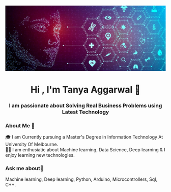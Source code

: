 ![](https://github.com/TanyaAggrawal/TanyaAggrawal/blob/main/Untitled%20design.jpg)
<h1 align="center">Hi , I'm Tanya Aggarwal 👋</h1>
<h3 align="center">I am passionate about Solving Real Business Problems using Latest Technology</h3>

### About Me 🚀
🎓 I am Currently pursuing a Master's Degree in Information Technology At University Of Melbourne. </br>
👨‍💻  I am enthusiatic about Machine learning, Data Science, Deep learning & I enjoy learning new technologies. </br>

### Ask me about💬  
Machine learning, Deep learning, Python, Arduino, Microcontrollers, Sql, C++.
<br/>





<!--
**TanyaAggrawal/TanyaAggrawal** is a ✨ _special_ ✨ repository because its `README.md` (this file) appears on your GitHub profile.

Here are some ideas to get you started:

- 🔭 I’m currently working on ...
- 🌱 I’m currently learning ...
- 👯 I’m looking to collaborate on ...
- 🤔 I’m looking for help with ...
- 💬 Ask me about ...
- 📫 How to reach me: ...
- 
- ⚡ Fun fact: ...
-->
